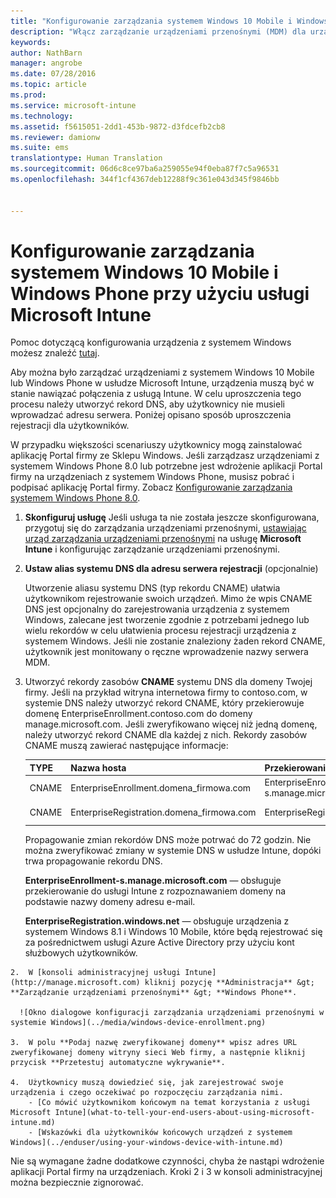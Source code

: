 ```yaml
---
title: "Konfigurowanie zarządzania systemem Windows 10 Mobile i Windows Phone | Microsoft Intune"
description: "Włącz zarządzanie urządzeniami przenośnymi (MDM) dla urządzeń z systemem Windows 10 Mobile lub Windows Phone w usłudze Microsoft Intune."
keywords: 
author: NathBarn
manager: angrobe
ms.date: 07/28/2016
ms.topic: article
ms.prod: 
ms.service: microsoft-intune
ms.technology: 
ms.assetid: f5615051-2dd1-453b-9872-d3fdcefb2cb8
ms.reviewer: damionw
ms.suite: ems
translationtype: Human Translation
ms.sourcegitcommit: 06d6c8ce97ba6a259055e94f0eba87f7c5a96531
ms.openlocfilehash: 344f1cf4367deb12288f9c361e043d345f9846bb


---
```



# Konfigurowanie zarządzania systemem Windows 10 Mobile i Windows Phone przy użyciu usługi Microsoft Intune
Pomoc dotyczącą konfigurowania urządzenia z systemem Windows możesz znaleźć [tutaj](../enduser/using-your-windows-device-with-intune.md).

Aby można było zarządzać urządzeniami z systemem Windows 10 Mobile lub Windows Phone w usłudze Microsoft Intune, urządzenia muszą być w stanie nawiązać połączenia z usługą Intune. W celu uproszczenia tego procesu należy utworzyć rekord DNS, aby użytkownicy nie musieli wprowadzać adresu serwera. Poniżej opisano sposób uproszczenia rejestracji dla użytkowników.  

W przypadku większości scenariuszy użytkownicy mogą zainstalować aplikację Portal firmy ze Sklepu Windows. Jeśli zarządzasz urządzeniami z systemem Windows Phone 8.0 lub potrzebne jest wdrożenie aplikacji Portal firmy na urządzeniach z systemem Windows Phone, musisz pobrać i podpisać aplikację Portal firmy. Zobacz [Konfigurowanie zarządzania systemem Windows Phone 8.0](set-up-windows-phone-8.0-management-with-microsoft-intune.md).

1.  **Skonfiguruj usługę** Jeśli usługa ta nie została jeszcze skonfigurowana, przygotuj się do zarządzania urządzeniami przenośnymi, [ustawiając urząd zarządzania urządzeniami przenośnymi](get-ready-to-enroll-devices-in-microsoft-intune.md#set-mobile-device-management-authority) na usługę **Microsoft Intune** i konfigurując zarządzanie urządzeniami przenośnymi.

2.  **Ustaw alias systemu DNS dla adresu serwera rejestracji** (opcjonalnie)

    Utworzenie aliasu systemu DNS (typ rekordu CNAME) ułatwia użytkownikom rejestrowanie swoich urządzeń. Mimo że wpis CNAME DNS jest opcjonalny do zarejestrowania urządzenia z systemem Windows, zalecane jest tworzenie zgodnie z potrzebami jednego lub wielu rekordów w celu ułatwienia procesu rejestracji urządzenia z systemem Windows. Jeśli nie zostanie znaleziony żaden rekord CNAME, użytkownik jest monitowany o ręczne wprowadzenie nazwy serwera MDM.

  1.  Utworzyć rekordy zasobów **CNAME** systemu DNS dla domeny Twojej firmy. Jeśli na przykład witryna internetowa firmy to contoso.com, w systemie DNS należy utworzyć rekord CNAME, który przekierowuje domenę EnterpriseEnrollment.contoso.com do domeny manage.microsoft.com. Jeśli zweryfikowano więcej niż jedną domenę, należy utworzyć rekord CNAME dla każdej z nich. Rekordy zasobów CNAME muszą zawierać następujące informacje:

      |TYPE|Nazwa hosta|Przekierowanie na|TTL|
      |--------|-------------|-------------|-------|
      |CNAME|EnterpriseEnrollment.domena_firmowa.com|EnterpriseEnrollment-s.manage.microsoft.com |1 godzina|
      |CNAME|EnterpriseRegistration.domena_firmowa.com|EnterpriseRegistration.windows.net|1 godzina|

      Propagowanie zmian rekordów DNS może potrwać do 72 godzin. Nie można zweryfikować zmiany w systemie DNS w usłudze Intune, dopóki trwa propagowanie rekordu DNS.

      **EnterpriseEnrollment-s.manage.microsoft.com** — obsługuje przekierowanie do usługi Intune z rozpoznawaniem domeny na podstawie nazwy domeny adresu e-mail.

      **EnterpriseRegistration.windows.net** — obsługuje urządzenia z systemem Windows 8.1 i Windows 10 Mobile, które będą rejestrować się za pośrednictwem usługi Azure Active Directory przy użyciu kont służbowych użytkowników.

    2.  W [konsoli administracyjnej usługi Intune](http://manage.microsoft.com) kliknij pozycję **Administracja** &gt; **Zarządzanie urządzeniami przenośnymi** &gt; **Windows Phone**.

      ![Okno dialogowe konfiguracji zarządzania urządzeniami przenośnymi w systemie Windows](../media/windows-device-enrollment.png)

    3.  W polu **Podaj nazwę zweryfikowanej domeny** wpisz adres URL zweryfikowanej domeny witryny sieci Web firmy, a następnie kliknij przycisk **Przetestuj automatyczne wykrywanie**.

    4.  Użytkownicy muszą dowiedzieć się, jak zarejestrować swoje urządzenia i czego oczekiwać po rozpoczęciu zarządzania nimi.
        - [Co mówić użytkownikom końcowym na temat korzystania z usługi Microsoft Intune](what-to-tell-your-end-users-about-using-microsoft-intune.md)
        - [Wskazówki dla użytkowników końcowych urządzeń z systemem Windows](../enduser/using-your-windows-device-with-intune.md)



Nie są wymagane żadne dodatkowe czynności, chyba że nastąpi wdrożenie aplikacji Portal firmy na urządzeniach.  Kroki 2 i 3 w konsoli administracyjnej można bezpiecznie zignorować.



<!--HONumber=Aug16_HO1-->


